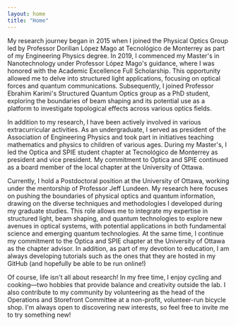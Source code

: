 ```yaml
---
layout: home
title: "Home"
---
```



My research journey began in 2015 when I joined the Physical Optics Group led by Professor Dorilian López Mago at Tecnológico de Monterrey as part of my Engineering Physics degree. In 2019, I commenced my Master's in Nanotechnology under Professor López Mago's guidance, where I was honored with the Academic Excellence Full Scholarship. This opportunity allowed me to delve into structured light applications, focusing on optical forces and quantum communications. Subsequently, I joined Professor Ebrahim Karimi's Structured Quantum Optics group as a PhD student, exploring the boundaries of beam shaping and its potential use as a platform to investigate topological effects across various optics fields.

In addition to my research, I have been actively involved in various extracurricular activities. As an undergraduate, I served as president of the Association of Engineering Physics and took part in initiatives teaching mathematics and physics to children of various ages. During my Master's, I led the Optica and SPIE student chapter at Tecnológico de Monterrey as president and vice president. My commitment to Optica and SPIE continued as a board member of the local chapter at the University of Ottawa.

Currently, I hold a Postdoctoral position at the University of Ottawa, working under the mentorship of Professor Jeff Lundeen. My research here focuses on pushing the boundaries of physical optics and quantum information, drawing on the diverse techniques and methodologies I developed during my graduate studies. This role allows me to integrate my expertise in structured light, beam shaping, and quantum technologies to explore new avenues in optical systems, with potential applications in both fundamental science and emerging quantum technologies. At the same time, I continue my commitment to the Optica and SPIE chapter at the University of Ottawa as the chapter advisor. In addition, as part of my devotion to education, I am always developing tutorials such as the ones that they are hosted in my GitHub (and hopefully be able to be run online!) 


Of course, life isn't all about research! In my free time, I enjoy cycling and cooking—two hobbies that provide balance and creativity outside the lab. I also contribute to my community by volunteering as the head of the Operations and Storefront Committee at a non-profit, volunteer-run bicycle shop. I'm always open to discovering new interests, so feel free to invite me to try something new!



